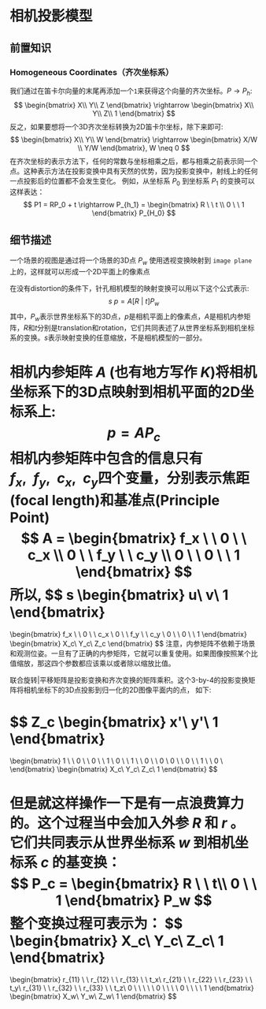 # 相机投影模型

## 前置知识
### Homogeneous Coordinates（齐次坐标系）
我们通过在笛卡尔向量的末尾再添加一个`1`来获得这个向量的齐次坐标。$P\rightarrow P_h$:
$$
\begin{bmatrix}
X\\
Y\\
Z
\end{bmatrix}
\rightarrow
\begin{bmatrix}
X\\
Y\\
Z\\
1
\end{bmatrix}
$$
反之，如果要想将一个3D齐次坐标转换为2D笛卡尔坐标，除下来即可:
$$
\begin{bmatrix}
X\\
Y\\
W
\end{bmatrix}
\rightarrow
\begin{bmatrix}
X/W \\
Y/W
\end{bmatrix}, W \neq 0
$$
在齐次坐标的表示方法下，任何的常数与坐标相乘之后，都与相乘之前表示同一个点。这种表示方法在投影变换中具有天然的优势，因为投影变换中，射线上的任何一点投影后的位置都不会发生变化。
例如，从坐标系 $P_0$ 到坐标系 $P_1$ 的变换可以这样表达：
$$
P1 = RP_0 + t \rightarrow P_{h_1} = 
\begin{bmatrix}
R \ \ t \\
0 \ \ 1
\end{bmatrix}
P_{H_0}
$$
## 细节描述
一个场景的视图是通过将一个场景的3D点 $P_w$ 使用透视变换映射到 `image plane`上的，这样就可以形成一个2D平面上的像素点

在没有distortion的条件下，针孔相机模型的映射变换可以用以下这个公式表示:
$$
s\ p = A[R \ | \ t] P_w
$$
其中，$P_w$表示世界坐标系下的3D点，$p$是相机平面上的像素点，$A$是相机内参矩阵，$R$和$t$分别是translation和rotation，它们共同表述了从世界坐标系到相机坐标系的变换。$s$表示映射变换的任意缩放，不是相机模型的一部分。

相机内参矩阵 $A$ (也有地方写作 $K$)将相机坐标系下的3D点映射到相机平面的2D坐标系上:
$$
p = AP_c
$$
相机内参矩阵中包含的信息只有 $f_x,\ \  f_y, \ \ c_x, \ \ c_y$四个变量，分别表示焦距(focal length)和基准点(Principle Point)
$$
A = 
\begin{bmatrix}
f_x \ \ 0 \ \ c_x \\
0 \ \ f_y \ \ c_y \\ 
0 \ \ 0 \ \ 1
\end{bmatrix}
$$
所以,
$$
s
\begin{bmatrix}
u\\
v\\
1
\end{bmatrix}
 = 
\begin{bmatrix}
f_x \ \ 0 \ \ c_x \\
0 \ \ f_y \ \ c_y \\ 
0 \ \ 0 \ \ 1
\end{bmatrix}
\begin{bmatrix}
X_c\\
Y_c\\
Z_c
\end{bmatrix}
$$
注意，内参矩阵不依赖于场景和观测位姿。一旦有了正确的内参矩阵，它就可以重复使用。如果图像按照某个比值缩放，那这四个参数都应该乘以或者除以缩放比值。

联合旋转|平移矩阵是投影变换和齐次变换的矩阵乘积。这个3-by-4的投影变换矩阵将相机坐标下的3D点投影到归一化的2D图像平面内的点， 如下:

$$
Z_c
\begin{bmatrix}
x'\\
y'\\
1
\end{bmatrix}
=
\begin{bmatrix}
1 \ \ 0 \ \ 0 \ \ 1 \\
0 \ \ 1 \ \ 0 \ \ 0 \\
0 \ \ 0 \ \ 1 \ \ 0 \\
\end{bmatrix}
\begin{bmatrix}
X_c\\
Y_c\\
Z_c\\
1
\end{bmatrix}
$$

但是就这样操作一下是有一点浪费算力的。这个过程当中会加入外参 $R$ 和 $r$ 。它们共同表示从世界坐标系 $w$ 到相机坐标系 $c$ 的基变换：
$$
P_c = 
\begin{bmatrix}
R \ \ t\\
0 \ \ 1
\end{bmatrix}
P_w
$$
整个变换过程可表示为：
$$
\begin{bmatrix}
X_c\\
Y_c\\
Z_c\\
1
\end{bmatrix}
=
\begin{bmatrix}
r_{11} \ \ r_{12} \ \ r_{13} \ \ t_x\\
r_{21} \ \ r_{22} \ \ r_{23} \ \ t_y\\
r_{31} \ \ r_{32} \ \ r_{33} \ \ t_z\\
0 \ \ \ \ \ 0 \ \ \ \ 0  \ \ \ \ 1
\end{bmatrix}
\begin{bmatrix}
X_w\\
Y_w\\
Z_w\\
1
\end{bmatrix}
$$
